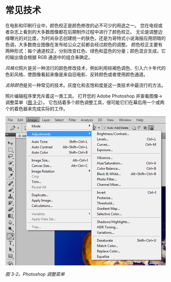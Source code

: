 # 常见技术

在电影和印刷行业中，颜色校正是颜色修改的必不可少的用途之一。
您在电视或者杂志上看到的大多数图像都在后期制作过程中进行了颜色校正。
无论是调整边缘曝光的对比度，为时尚杂志创建统一的肤色，还是为哥特式小说海报应用阴暗的色调，大多数商业图像在发布给公众之前都会经过颜色的调整。
颜色校正主要有两种形式：每个通道校正，分别改变红色、绿色和蓝色的分量；颜色混合生成，它的输出值会根据 RGB 通道中的组合来确定。

*风格化*照片是另一种流行的颜色修改技术，例如利用棕褐色调色、引入六十年代的色彩风格、使图像看起来像是来自旧电影、反转颜色或者使用颜色通道。

*去除颜色*是另一种常见的技术。灰度化和去饱和度是这一类技术中最流行的方法。

照片编辑程序里充斥着这一类工具。
打开您的 Adobe Photoshop 并查看图像→调整菜单（[图 3-2]()）。
它包括着多个颜色调整工具，很可能它们在幕后用一个或两个的着色器来完成实际的工作。

![Photoshop Adjustments Menu](images/image-3-2.png)

*图 3-2。Photoshop 调整菜单*